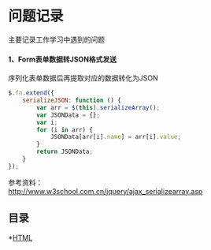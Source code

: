 问题记录
====
主要记录工作学习中遇到的问题<br>
#### 1、Form表单数据转JSON格式发送
序列化表单数据后再提取对应的数据转化为JSON
```javascript
$.fn.extend({
    serializeJSON: function () {
        var arr = $(this).serializeArray();
        var JSONData = {};
        var i;
        for (i in arr) {
            JSONData[arr[i].name] = arr[i].value;
        }
        return JSONData;
    }
});
```
参考资料：<br>
http://www.w3school.com.cn/jquery/ajax_serializearray.asp  

目录
----
*[HTML](https://github.com/mevv/note/HTML/html.md)
